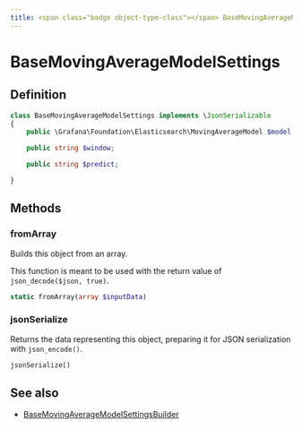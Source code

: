 ```yaml
---
title: <span class="badge object-type-class"></span> BaseMovingAverageModelSettings
---
```

# <span class="badge object-type-class"></span> BaseMovingAverageModelSettings

## Definition

```php
class BaseMovingAverageModelSettings implements \JsonSerializable
{
    public \Grafana\Foundation\Elasticsearch\MovingAverageModel $model;

    public string $window;

    public string $predict;

}
```
## Methods

### <span class="badge object-method"></span> fromArray

Builds this object from an array.

This function is meant to be used with the return value of `json_decode($json, true)`.

```php
static fromArray(array $inputData)
```

### <span class="badge object-method"></span> jsonSerialize

Returns the data representing this object, preparing it for JSON serialization with `json_encode()`.

```php
jsonSerialize()
```

## See also

 * <span class="badge builder"></span> [BaseMovingAverageModelSettingsBuilder](./builder-BaseMovingAverageModelSettingsBuilder.md)

